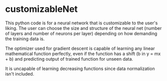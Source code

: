 # customizableNet


This python code is for a neural network that is customizable to the user's liking. The user can choose the size and structure of the neural net (number of layers and number of 
neurons per layer) depending on how demanding the training data is.

The optimizer used for gradient descent is capable of learning any linear mathematical function perfectly, even if the function has a shift (b in y = mx + b) and predicting output
of trained function for unseen data.

It is uncapable of learning decreasing functions since data normalization isn't included.
